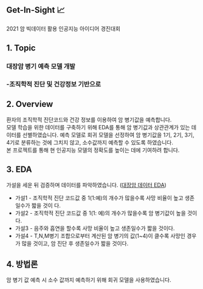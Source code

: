 ## Get-In-Sight 📈  
2021 암 빅데이터 활용 인공지능 아이디어 경진대회

## 1. Topic  
### 대장암 병기 예측 모델 개발
### -조직학적 진단 및 건강정보 기반으로


## 2. Overview
환자의 조직학적 진단코드와 건강 정보를 이용하여 암 병기값을 예측합니다.  
모델 학습을 위한 데이터를 구축하기 위해 EDA를 통해 암 병기값과 상관관계가 있는 데이터를 선별하였습니다. 예측 모델로 회귀 모델을 선정하여 암 병기값을 1기, 2기, 3기, 4기로 분류하는 것에 그치지 않고, 소수값까지 예측할 수 있도록 하였습니다.  
본 프로젝트를 통해 현 인공지능 모델의 정확도를 높이는 데에 기여하려 합니다.


## 3. EDA
가설을 세운 뒤 검증하며 데이터를 파악하였습니다. ([대장암 데이터 EDA](https://github.com/miso-choi/Get-In-Sight/blob/master/EDA/Colorectal_main.ipynb))
* 가설1 - 조직학적 진단 코드값 중 1(1:예)의 개수가 많을수록 사망 비율이 높고 생존일수가 짧을 것이
다.
* 가설2 - 조직학적 진단 코드값 중 1(1: 예)의 개수가 많을수록 암 병기값이 높을 것이다.
* 가설3 - 음주와 흡연을 할수록 사망 비율이 높고 생존일수가 짧을 것이다.
* 가설4 - T,N,M병기 조합으로부터 계산된 암 병기의 값(1~4)이 클수록 사망인 경우가 많을 것이고, 암 
진단 후 생존일수가 짧을 것이다.

## 4. 방법론
암 병기 값 예측 시 소수 값까지 예측하기 위해 회귀 모델을 사용하였습니다.


